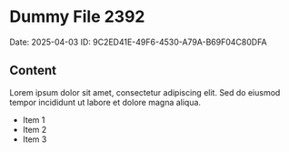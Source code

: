 # Dummy File 2392

Date: 2025-04-03
ID: 9C2ED41E-49F6-4530-A79A-B69F04C80DFA

## Content

Lorem ipsum dolor sit amet, consectetur adipiscing elit.
Sed do eiusmod tempor incididunt ut labore et dolore magna aliqua.

* Item 1
* Item 2
* Item 3
